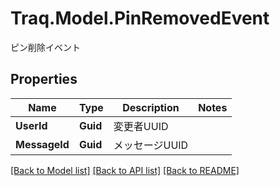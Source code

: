 # Traq.Model.PinRemovedEvent
ピン削除イベント

## Properties

Name | Type | Description | Notes
------------ | ------------- | ------------- | -------------
**UserId** | **Guid** | 変更者UUID | 
**MessageId** | **Guid** | メッセージUUID | 

[[Back to Model list]](../README.md#documentation-for-models) [[Back to API list]](../README.md#documentation-for-api-endpoints) [[Back to README]](../README.md)

